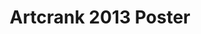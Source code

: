 ---
layout: post
title: "Artcrank 2013 Poster"
tags: poster illustration illo prince purplerain artcrank minneapolis posters
image: https://78.media.tumblr.com/9d4e711277c1d5d4ff90ae924dbc3c9f/tumblr_nl6je7QWLp1qbng02o1_500.jpg
---